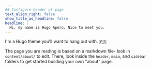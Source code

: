 ```yaml
---
## Configure header of page
text_align_right: false
show_title_as_headline: false
headline: |
  Hi, my name is Hugo Apéro. Nice to meet you. 
---
```


<!-- this is a subheadline -->
I'm a Hugo theme you'll want to hang out with. :fr: 

The page you are reading is based on a markdown file- look in `content/about/` to edit. There, look inside the `header`, `main`, and `sidebar` folders to get started building your own "about" page.